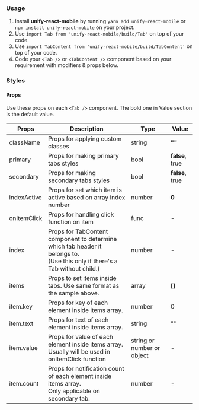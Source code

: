 ### Usage

1. Install **unify-react-mobile** by running `yarn add unify-react-mobile` or `npm install unify-react-mobile` on your project.
2. Use `import Tab from 'unify-react-mobile/build/Tab'` on top of your code.
3. Use `import TabContent from 'unify-react-mobile/build/TabContent'` on top of your code.
4. Code your `<Tab />` or `<TabContent />` component based on your requirement with modifiers & props below.



### Styles

#### Props

Use these props on each `<Tab />` component. The bold one in Value section is the default value.

| Props            | Description                         | Type            | Value
|---------------------|----------------------------------|-----------------|---------------------|
| className   | Props for applying custom classes   | string            | **""**
| primary   | Props for making primary tabs styles   | bool            | **false**, true
| secondary   | Props for making secondary tabs styles   | bool            | **false**, true
| indexActive   | Props for set which item is active based on array index number   | number            | **0**
| onItemClick   | Props for handling click function on item   | func            | -
| index     | Props for TabContent component to determine which tab header it belongs to.<br />(Use this only if there's a Tab without child.)   | number    | -
| items   | Props to set items inside tabs. Use same format as the sample above.   | array            | **[]**
| item.key   | Props for key of each element inside items array.   | number            | 0
| item.text   | Props for text of each element inside items array.   | string            | ""
| item.value   | Props for value of each element inside items array.<br />Usually will be used in onItemClick function   | string or number or object            | -
| item.count   | Props for notification count of each element inside items array.<br />Only applicable on secondary tab.   | number            | -
